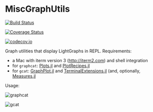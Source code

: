 # MiscGraphUtils

[![Build Status](https://travis-ci.org/sbromberger/MiscGraphUtils.jl.svg?branch=master)](https://travis-ci.org/sbromberger/MiscGraphUtils.jl)

[![Coverage Status](https://coveralls.io/repos/sbromberger/MiscGraphUtils.jl/badge.svg?branch=master&service=github)](https://coveralls.io/github/sbromberger/MiscGraphUtils.jl?branch=master)

[![codecov.io](http://codecov.io/github/sbromberger/MiscGraphUtils.jl/coverage.svg?branch=master)](http://codecov.io/github/sbromberger/MiscGraphUtils.jl?branch=master)

Graph utilities that display LightGraphs in REPL. Requirements:
- a Mac with iterm version 3 (http://iterm2.com) and shell integration
- for `graphcat`: [Plots.jl](https://github.com/JuliaPlots/Plots.jl) and [PlotRecipes.jl](https://github.com/JuliaPlots/PlotRecipes.jl)
- for `gcat`: [GraphPlot.jl](https://github.com/JuliaGraphs/GraphPlot.jl) and [TerminalExtensions.jl](https://github.com/Keno/TerminalExtensions.jl) (and, optionally, [Measures.jl](https://github.com/JuliaGraphics/Measures.jl)

Usage:

![graphcat](https://user-images.githubusercontent.com/941359/27518793-db5a3f56-599c-11e7-9698-867ae521ede1.png)

![gcat](https://user-images.githubusercontent.com/941359/27518795-db954178-599c-11e7-9748-f8a372c494a2.png)
